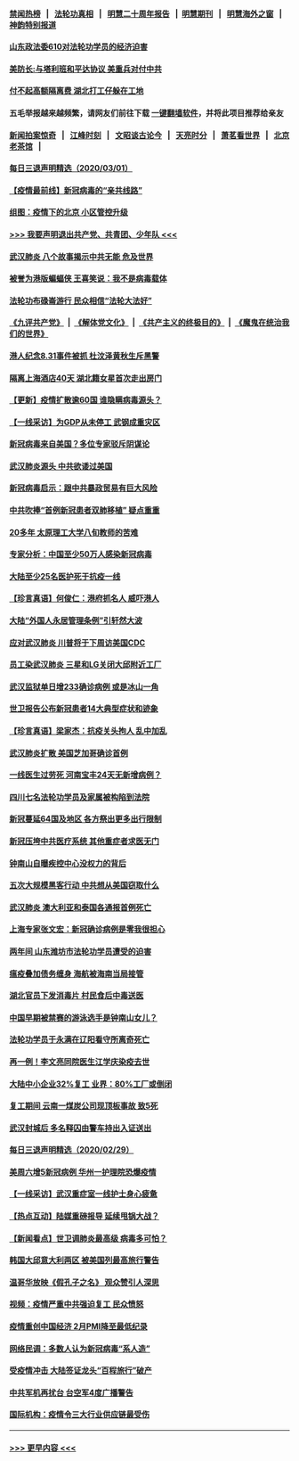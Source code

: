 #### [禁闻热榜](热点新闻.md?=0)  &nbsp;&nbsp;|&nbsp;&nbsp; [法轮功真相](https://github.com/gfw-breaker/truth/blob/master/README.md?=0) &nbsp;&nbsp;|&nbsp;&nbsp; [明慧二十周年报告](https://github.com/gfw-breaker/mh-reports/blob/master/README.md?=0) &nbsp;&nbsp;|&nbsp;&nbsp;[明慧期刊](https://github.com/gfw-breaker/mh-qikan) &nbsp;&nbsp;|&nbsp;&nbsp; [明慧海外之窗](https://github.com/gfw-breaker/mh-news/blob/master/README.md?=0) &nbsp;&nbsp;|&nbsp;&nbsp; [神韵特别报道](https://github.com/gfw-breaker/mh-news/blob/master/shenyun.md?=0)
#### [山东政法委610对法轮功学员的经济迫害](../pages/nsc413/n11907366.md?t=03021431) 
#### [美防长:与塔利班和平达协议 美重兵对付中共](../pages/nsc413/n11908366.md?t=03021431) 
#### [付不起高额隔离费 湖北打工仔躲在工地](../pages/nsc413/n11907139.md?t=03021431) 
#### 五毛举报越来越频繁，请网友们前往下载 [一键翻墙软件](https://github.com/gfw-breaker/ssr-accounts)，并将此项目推荐给亲友
#### [新闻拍案惊奇](https://github.com/gfw-breaker/banned-news/blob/master/pages/link4.md) &nbsp;&nbsp;|&nbsp;&nbsp; [江峰时刻](https://github.com/gfw-breaker/banned-news/blob/master/pages/link4.md) &nbsp;&nbsp;|&nbsp;&nbsp; [文昭谈古论今](https://github.com/gfw-breaker/banned-news/blob/master/pages/link4.md) &nbsp;&nbsp;|&nbsp;&nbsp; [天亮时分](https://github.com/gfw-breaker/banned-news/blob/master/pages/link4.md) &nbsp;&nbsp;|&nbsp;&nbsp; [萧茗看世界](https://github.com/gfw-breaker/banned-news/blob/master/pages/link4.md) &nbsp;&nbsp;|&nbsp;&nbsp; [北京老茶馆](https://github.com/gfw-breaker/banned-news/blob/master/pages/link4.md) &nbsp;&nbsp;|&nbsp;&nbsp; 
#### [每日三退声明精选（2020/03/01）](../pages/nsc413/n11908451.md?t=03021431) 
#### [【疫情最前线】新冠病毒的“亲共线路”](../pages/nsc413/n11907734.md?t=03021431) 
#### [组图：疫情下的北京 小区管控升级](../pages/nsc413/n11905532.md?t=03021431) 
#### [>>> 我要声明退出共产党、共青团、少年队 <<<](https://github.com/begood0513/goodnews/blob/master/quit/letter.md) 
#### [武汉肺炎 八个故事揭示中共无能 危及世界](../pages/nsc413/n11888055.md?t=03021431) 
#### [被誉为港版蝙蝠侠 王喜笑说：我不是病毒载体](../pages/nsc413/n11907724.md?t=03021431) 
#### [法轮功布碌崙游行 民众相信“法轮大法好”](../pages/nsc413/n11907645.md?t=03021431) 
#### [《九评共产党》](https://github.com/begood0513/9ping.md/blob/master/README.md) &nbsp;|&nbsp; [《解体党文化》](../../../../jtdwh.md/blob/master/README.md)  &nbsp;|&nbsp; [《共产主义的终极目的》](../../../../gczydzjmd.md/blob/master/README.md) &nbsp;|&nbsp; [《魔鬼在统治我们的世界》](../../../../mgztzwmdsj.md/blob/master/README.md) 
#### [港人纪念8.31事件被抓 杜汶泽黄秋生斥黑警](../pages/nsc413/n11907574.md?t=03021431) 
#### [隔离上海酒店40天 湖北籍女星首次走出房门](../pages/nsc413/n11907453.md?t=03021431) 
#### [【更新】疫情扩散逾60国 谁隐瞒病毒源头？](../pages/nsc413/n11890652.md?t=03021431) 
#### [【一线采访】为GDP从未停工 武钢成重灾区](../pages/nsc413/n11907787.md?t=03021431) 
#### [新冠病毒来自美国？多位专家驳斥阴谋论](../pages/nsc413/n11907805.md?t=03021431) 
#### [武汉肺炎源头 中共欲诿过美国](../pages/nsc413/n11907665.md?t=03021431) 
#### [新冠病毒启示：跟中共暴政贸易有巨大风险](../pages/nsc413/n11907718.md?t=03021431) 
#### [中共吹捧“首例新冠患者双肺移植” 疑点重重](../pages/nsc413/n11907615.md?t=03021431) 
#### [20多年 太原理工大学八旬教师的苦难](../pages/nsc413/n11907003.md?t=03021431) 
#### [专家分析：中国至少50万人感染新冠病毒](../pages/nsc413/n11907619.md?t=03021431) 
#### [大陆至少25名医护死于抗疫一线](../pages/nsc413/n11907479.md?t=03021431) 
#### [【珍言真语】何俊仁：港府抓名人 威吓港人](../pages/nsc413/n11907561.md?t=03021431) 
#### [大陆“外国人永居管理条例”引轩然大波](../pages/nsc413/n11907540.md?t=03021431) 
#### [应对武汉肺炎 川普将于下周访美国CDC](../pages/nsc413/n11907493.md?t=03021431) 
#### [员工染武汉肺炎 三星和LG关闭大邱附近工厂](../pages/nsc413/n11907471.md?t=03021431) 
#### [武汉监狱单日增233确诊病例 或是冰山一角](../pages/nsc413/n11907360.md?t=03021431) 
#### [世卫报告公布新冠患者14大典型症状和迹象](../pages/nsc413/n11907472.md?t=03021431) 
#### [【珍言真语】梁家杰：抗疫关头拘人 乱中加乱](../pages/nsc413/n11907444.md?t=03021431) 
#### [武汉肺炎扩散 美国芝加哥确诊首例](../pages/nsc413/n11907347.md?t=03021431) 
#### [一线医生过劳死 河南宝丰24天无新增病例？](../pages/nsc413/n11907430.md?t=03021431) 
#### [四川七名法轮功学员及家属被构陷到法院](../pages/nsc413/n11907214.md?t=03021431) 
#### [新冠蔓延64国及地区 各方祭出更多出行限制](../pages/nsc413/n11907227.md?t=03021431) 
#### [新冠压垮中共医疗系统 其他重症者求医无门](../pages/nsc413/n11905283.md?t=03021431) 
#### [钟南山自曝疾控中心没权力的背后](../pages/nsc413/n11903401.md?t=03021431) 
#### [五次大规模黑客行动 中共想从美国窃取什么](../pages/nsc413/n11899124.md?t=03021431) 
#### [武汉肺炎 澳大利亚和泰国各通报首例死亡](../pages/nsc413/n11906995.md?t=03021431) 
#### [上海专家张文宏：新冠确诊病例是零我很担心](../pages/nsc413/n11906935.md?t=03021431) 
#### [两年间 山东潍坊市法轮功学员遭受的迫害](../pages/nsc413/n11902878.md?t=03021431) 
#### [瘟疫叠加债务缠身 海航被海南当局接管](../pages/nsc413/n11906466.md?t=03021431) 
#### [湖北官员下发消毒片 村民食后中毒送医](../pages/nsc413/n11906520.md?t=03021431) 
#### [中国早期被禁赛的游泳选手是钟南山女儿？](../pages/nsc413/n11906532.md?t=03021431) 
#### [法轮功学员于永满在辽阳看守所离奇死亡](../pages/nsc413/n11906047.md?t=03021431) 
#### [再一例！李文亮同院医生江学庆染疫去世](../pages/nsc413/n11906396.md?t=03021431) 
#### [大陆中小企业32%复工 业界：80%工厂或倒闭](../pages/nsc413/n11906257.md?t=03021431) 
#### [复工期间 云南一煤炭公司现顶板事故 致5死](../pages/nsc413/n11903190.md?t=03021431) 
#### [武汉封城后 多名释囚由警车持出入证送出](../pages/nsc413/n11906273.md?t=03021431) 
#### [每日三退声明精选（2020/02/29）](../pages/nsc413/n11906228.md?t=03021431) 
#### [美周六增5新冠病例 华州一护理院恐爆疫情](../pages/nsc413/n11905823.md?t=03021431) 
#### [【一线采访】武汉重症室一线护士身心疲惫](../pages/nsc413/n11906089.md?t=03021431) 
#### [【热点互动】陆媒重磅报导 延续甩锅大战？](../pages/nsc413/n11905973.md?t=03021431) 
#### [【新闻看点】世卫调肺炎最高级 病毒多可怕？](../pages/nsc413/n11905498.md?t=03021431) 
#### [韩国大邱意大利两区 被美国列最高旅行警告](../pages/nsc413/n11905944.md?t=03021431) 
#### [温哥华放映《假孔子之名》 观众赞引人深思](../pages/nsc413/n11903970.md?t=03021431) 
#### [视频：疫情严重中共强迫复工 民众愤怒](../pages/nsc413/n11905794.md?t=03021431) 
#### [疫情重创中国经济 2月PMI降至最低纪录](../pages/nsc413/n11905093.md?t=03021431) 
#### [网络民调：多数人认为新冠病毒“系人造”](../pages/nsc413/n11905778.md?t=03021431) 
#### [受疫情冲击 大陆签证龙头“百程旅行”破产](../pages/nsc413/n11905777.md?t=03021431) 
#### [中共军机再扰台 台空军4度广播警告](../pages/nsc413/n11905748.md?t=03021431) 
#### [国际机构：疫情令三大行业供应链最受伤](../pages/nsc413/n11905694.md?t=03021431) 

----
#### [ >>> 更早内容 <<< ](../indexes/nsc413-earlier.md)

